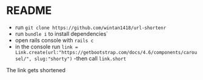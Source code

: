 # README

- run `git clone https://github.com/wintan1418/url-shortenr`
- run `bundle i` to install dependencies`
- open rails console with `rails c`
- in the console run `link = Link.create(url:"https://getbootstrap.com/docs/4.6/components/carousel/", slug:"shorty")`
-then call `link.short`

The link gets shortened


